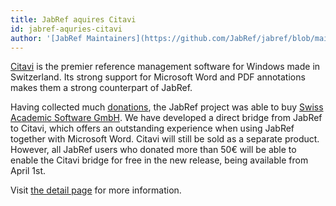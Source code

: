 ```yaml
---
title: JabRef aquires Citavi
id: jabref-aquries-citavi
author: '[JabRef Maintainers](https://github.com/JabRef/jabref/blob/main/MAINTAINERS)'
---
```


[Citavi](https://en.wikipedia.org/wiki/Citavi) is the premier reference management software for Windows made in Switzerland.
Its strong support for Microsoft Word and PDF annotations makes them a strong counterpart of JabRef.

Having collected much [donations](http://donations.jabref.org/), the JabRef project was able to buy [Swiss Academic Software GmbH](https://www.citavi.com/de/swiss-academic-software.html).
We have developed a direct bridge from JabRef to Citavi, which offers an outstanding experience when using JabRef together with Microsoft Word.
Citavi will still be sold as a separate product.
However, all JabRef users who donated more than 50€ will be able to enable the Citavi bridge for free in the new release, being available from April 1st.

Visit [the detail page](http://en.wikipedia.org/wiki/April_Fools%27_Day) for more information.
